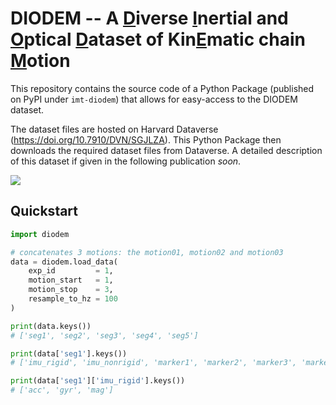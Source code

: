 # DIODEM -- A <ins>D</ins>iverse <ins>I</ins>nertial and <ins>O</ins>ptical <ins>D</ins>ataset of Kin<ins>E</ins>matic chain <ins>M</ins>otion

This repository contains the source code of a Python Package (published on PyPI under `imt-diodem`) that allows for easy-access to the DIODEM dataset.

The dataset files are hosted on Harvard Dataverse (https://doi.org/10.7910/DVN/SGJLZA). This Python Package then downloads the required dataset files from Dataverse. A detailed description of this dataset if given in the following publication *soon*.

![](imgs/pose1_noBG.png)

## Quickstart
```python
import diodem

# concatenates 3 motions: the motion01, motion02 and motion03 
data = diodem.load_data(
    exp_id         = 1,
    motion_start   = 1,
    motion_stop    = 3,
    resample_to_hz = 100
)

print(data.keys())
# ['seg1', 'seg2', 'seg3', 'seg4', 'seg5']

print(data['seg1'].keys())
# ['imu_rigid', 'imu_nonrigid', 'marker1', 'marker2', 'marker3', 'marker4', 'quat']

print(data['seg1']['imu_rigid'].keys())
# ['acc', 'gyr', 'mag']
```
